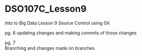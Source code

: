 # DSO107C_Lesson9
Into to Big Data Lesson 9 Source Control using Git

pg. 6
updating changes and making commits of those changes

pg. 7  
Branching  and changes made on branches


